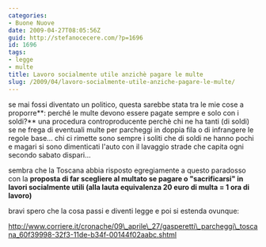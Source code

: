 ```yaml
---
categories:
- Buone Nuove
date: 2009-04-27T08:05:56Z
guid: http://stefanocecere.com/?p=1696
id: 1696
tags:
- legge
- multe
title: Lavoro socialmente utile anzichè pagare le multe
slug: /2009/04/lavoro-socialmente-utile-anziche-pagare-le-multe/
---
```


se mai fossi diventato un politico, questa sarebbe stata tra le mie cose a proporre**: perché le multe devono essere pagate sempre e solo con i soldi?** una procedura controproducente perchè chi ne ha tanti (di soldi) se ne frega di eventuali multe per parcheggi in doppia fila o di infrangere le regole base… chi ci rimette sono sempre i soliti che di soldi ne hanno pochi e magari si sono dimenticati l'auto con il lavaggio strade che capita ogni secondo sabato dispari…

sembra che la Toscana abbia risposto egregiamente a questo paradosso con la **proposta di far scegliere al multato se pagare o "sacrificarsi" in lavori socialmente utili (alla lauta equivalenza 20 euro di multa = 1 ora di lavoro)**

bravi spero che la cosa passi e diventi legge e poi si estenda ovunque:

http://www.corriere.it/cronache/09\_aprile\_27/gasperetti\_parcheggi\_toscana_60f39998-32f3-11de-b34f-00144f02aabc.shtml